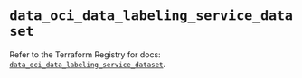 # `data_oci_data_labeling_service_dataset`

Refer to the Terraform Registry for docs: [`data_oci_data_labeling_service_dataset`](https://registry.terraform.io/providers/oracle/oci/6.18.0/docs/data-sources/data_labeling_service_dataset).
